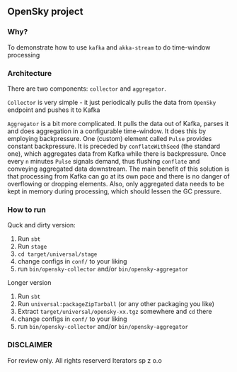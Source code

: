 ## OpenSky project

### Why?

To demonstrate how to use `kafka` and `akka-stream` to do time-window processing

### Architecture

There are two components: `collector` and `aggregator`.

`Collector` is very simple - it just periodically pulls the data from `OpenSky` endpoint and pushes it to Kafka

`Aggregator` is a bit more complicated. It pulls the data out of Kafka, parses it and does aggregation in a configurable time-window.
It does this by employing backpressure. One (custom) element called `Pulse` provides constant backpressure. It is preceded by `conflateWithSeed` (the standard one),
which aggregates data from Kafka while there is backpressure.
Once every `n` minutes `Pulse` signals demand, thus flushing `conflate` and conveying aggregated data downstream.
The main benefit of this solution is that processing from Kafka can go at its own pace and there is no danger of overflowing or dropping elements.
Also, only aggregated data needs to be kept in memory during processing, which should lessen the GC pressure.


### How to run

Quck and dirty version:

1. Run `sbt`
1. Run `stage`
1. `cd target/universal/stage`
1. change configs in `conf/` to your liking
1. run `bin/opensky-collector` and/or `bin/opensky-aggregator`

Longer version

1. Run `sbt`
1. Run `universal:packageZipTarball` (or any other packaging you like)
1. Extract `target/universal/opensky-xx.tgz` somewhere and `cd` there
1. change configs in `conf/` to your liking
1. run `bin/opensky-collector` and/or `bin/opensky-aggregator`

### DISCLAIMER
For review only. All rights reserverd Iterators sp z o.o